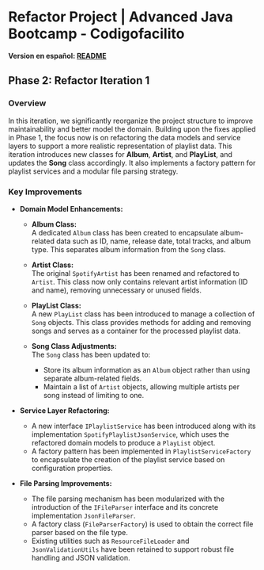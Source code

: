 # Refactor Project | Advanced Java Bootcamp - Codigofacilito

**Version en español: [README](README-ES.md)**

## Phase 2: Refactor Iteration 1

### Overview
In this iteration, we significantly reorganize the project structure to improve maintainability and better model the domain. Building upon the fixes applied in Phase 1, the focus now is on refactoring the data models and service layers to support a more realistic representation of playlist data. This iteration introduces new classes for **Album**, **Artist**, and **PlayList**, and updates the **Song** class accordingly. It also implements a factory pattern for playlist services and a modular file parsing strategy.

### Key Improvements

- **Domain Model Enhancements:**
  - **Album Class:**  
    A dedicated `Album` class has been created to encapsulate album-related data such as ID, name, release date, total tracks, and album type. This separates album information from the `Song` class.
  
  - **Artist Class:**  
    The original `SpotifyArtist` has been renamed and refactored to `Artist`. This class now only contains relevant artist information (ID and name), removing unnecessary or unused fields.
  
  - **PlayList Class:**  
    A new `PlayList` class has been introduced to manage a collection of `Song` objects. This class provides methods for adding and removing songs and serves as a container for the processed playlist data.
  
  - **Song Class Adjustments:**  
    The `Song` class has been updated to:
    - Store its album information as an `Album` object rather than using separate album-related fields.
    - Maintain a list of `Artist` objects, allowing multiple artists per song instead of limiting to one.

- **Service Layer Refactoring:**
  - A new interface `IPlaylistService` has been introduced along with its implementation `SpotifyPlaylistJsonService`, which uses the refactored domain models to produce a `PlayList` object.
  - A factory pattern has been implemented in `PlaylistServiceFactory` to encapsulate the creation of the playlist service based on configuration properties.

- **File Parsing Improvements:**
  - The file parsing mechanism has been modularized with the introduction of the `IFileParser` interface and its concrete implementation `JsonFileParser`.
  - A factory class (`FileParserFactory`) is used to obtain the correct file parser based on the file type.
  - Existing utilities such as `ResourceFileLoader` and `JsonValidationUtils` have been retained to support robust file handling and JSON validation.